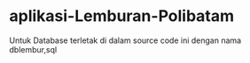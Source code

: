 # aplikasi-Lemburan-Polibatam
Untuk Database terletak di dalam source code ini dengan nama dblembur,sql
